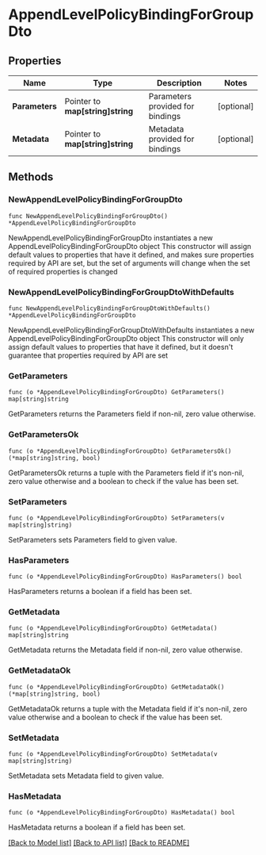 # AppendLevelPolicyBindingForGroupDto

## Properties

Name | Type | Description | Notes
------------ | ------------- | ------------- | -------------
**Parameters** | Pointer to **map[string]string** | Parameters provided for bindings | [optional] 
**Metadata** | Pointer to **map[string]string** | Metadata provided for bindings | [optional] 

## Methods

### NewAppendLevelPolicyBindingForGroupDto

`func NewAppendLevelPolicyBindingForGroupDto() *AppendLevelPolicyBindingForGroupDto`

NewAppendLevelPolicyBindingForGroupDto instantiates a new AppendLevelPolicyBindingForGroupDto object
This constructor will assign default values to properties that have it defined,
and makes sure properties required by API are set, but the set of arguments
will change when the set of required properties is changed

### NewAppendLevelPolicyBindingForGroupDtoWithDefaults

`func NewAppendLevelPolicyBindingForGroupDtoWithDefaults() *AppendLevelPolicyBindingForGroupDto`

NewAppendLevelPolicyBindingForGroupDtoWithDefaults instantiates a new AppendLevelPolicyBindingForGroupDto object
This constructor will only assign default values to properties that have it defined,
but it doesn't guarantee that properties required by API are set

### GetParameters

`func (o *AppendLevelPolicyBindingForGroupDto) GetParameters() map[string]string`

GetParameters returns the Parameters field if non-nil, zero value otherwise.

### GetParametersOk

`func (o *AppendLevelPolicyBindingForGroupDto) GetParametersOk() (*map[string]string, bool)`

GetParametersOk returns a tuple with the Parameters field if it's non-nil, zero value otherwise
and a boolean to check if the value has been set.

### SetParameters

`func (o *AppendLevelPolicyBindingForGroupDto) SetParameters(v map[string]string)`

SetParameters sets Parameters field to given value.

### HasParameters

`func (o *AppendLevelPolicyBindingForGroupDto) HasParameters() bool`

HasParameters returns a boolean if a field has been set.

### GetMetadata

`func (o *AppendLevelPolicyBindingForGroupDto) GetMetadata() map[string]string`

GetMetadata returns the Metadata field if non-nil, zero value otherwise.

### GetMetadataOk

`func (o *AppendLevelPolicyBindingForGroupDto) GetMetadataOk() (*map[string]string, bool)`

GetMetadataOk returns a tuple with the Metadata field if it's non-nil, zero value otherwise
and a boolean to check if the value has been set.

### SetMetadata

`func (o *AppendLevelPolicyBindingForGroupDto) SetMetadata(v map[string]string)`

SetMetadata sets Metadata field to given value.

### HasMetadata

`func (o *AppendLevelPolicyBindingForGroupDto) HasMetadata() bool`

HasMetadata returns a boolean if a field has been set.


[[Back to Model list]](../README.md#documentation-for-models) [[Back to API list]](../README.md#documentation-for-api-endpoints) [[Back to README]](../README.md)


